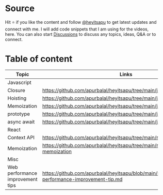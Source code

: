 # Source
Hit ⭐ if you like the content and follow <a href="https://www.instagram.com/heyitsapu/">@heyitsapu</a> to get latest updates and connect with me. I will add code snippets that I am using for the videos, here.
You can also start <a href="https://github.com/apurbalal/heyitsapu/discussions">Discussions</a> to discuss any topics, ideas, Q&A or to connect.

# Table of content
| Topic | Links |
| --- | --- |
| Javascript | |
| Closure | https://github.com/apurbalal/heyitsapu/tree/main/javascript/closure |
| Hoisting | https://github.com/apurbalal/heyitsapu/tree/main/javascript/hoisting |
| Memoization | https://github.com/apurbalal/heyitsapu/tree/main/javascript/memoization |
| prototype | https://github.com/apurbalal/heyitsapu/tree/main/javascript/prototype |
| async await | https://github.com/apurbalal/heyitsapu/tree/main/javascript/async-await |
| React | |
| Context API | https://github.com/apurbalal/heyitsapu/tree/main/react/react-context |
| Memoization | https://github.com/apurbalal/heyitsapu/tree/main/react/react-memoization |
| Misc | |
| Web performance improvement tips | https://github.com/apurbalal/heyitsapu/blob/main/misc/web-performance-improvement-tip.md |
